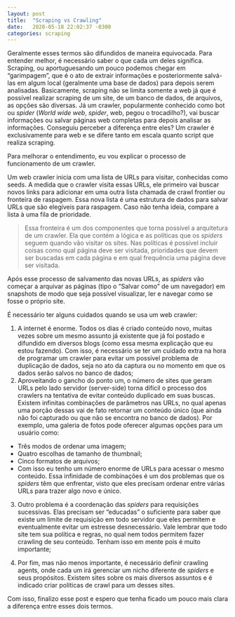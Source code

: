 ```yaml
---
layout: post
title:  "Scraping vs Crawling"
date:   2020-05-18 22:02:37 -0300
categories: scraping
---
```

Geralmente esses termos são difundidos de maneira equivocada. Para entender melhor, é necessário saber o que cada um deles significa. Scraping, ou aportuguesando um pouco podemos chegar em “garimpagem”, que é o ato de extrair informações e posteriormente salvá-las em algum local (geralmente uma base de dados) para depois serem analisadas. Basicamente, scraping não se limita somente a web já que é possível realizar scraping de um site, de um banco de dados, de arquivos, as opções são diversas. Já um crawler, popularmente conhecido como bot ou _spider_ (_World wide web_, _spider_, web, pegou o trocadilho?), vai buscar informações ou salvar páginas web completas para depois analisar as informações. Conseguiu perceber a diferença entre eles? Um crawler é exclusivamente para web e se difere tanto em escala quanto script que realiza scraping.

Para melhorar o entendimento, eu vou explicar o processo de funcionamento de um crawler.

Um web crawler inicia com uma lista de URLs para visitar, conhecidas como seeds. A medida que o crawler visita essas URLs, ele primeiro vai buscar novos links para adicionar em uma outra lista chamada de crawl frontier ou fronteira de raspagem. Essa nova lista é uma estrutura de dados para salvar URLs que são elegíveis para raspagem. Caso não tenha ideia, compare a lista à uma fila de prioridade.


> Essa fronteira é um dos componentes que torna possível a arquitetura de um crawler. Ela que contém a lógica e as políticas que os _spiders_ seguem quando vão visitar os sites. Nas políticas é possível incluir coisas como qual página deve ser visitada, prioridades que devem ser buscadas em cada página e em qual frequência uma página deve ser visitada.

Após esse processo de salvamento das novas URLs, as _spiders_ vão começar a arquivar as páginas (tipo o “Salvar como” de um navegador) em snapshots de modo que seja possível visualizar, ler e navegar como se fosse o próprio site.

É necessário ter alguns cuidados quando se usa um web crawler:

1. A internet é enorme. Todos os dias é criado conteúdo novo, muitas vezes sobre um mesmo assunto já existente que já foi postado e difundido em diversos blogs (como essa mesma explicação que eu estou fazendo). Com isso, é necessário se ter um cuidado extra na hora de programar um crawler para evitar um possível problema de duplicação de dados, seja no ato da captura ou no momento em que os dados serão salvos no banco de dados;
2. Aproveitando o gancho do ponto um, o número de sites que geram URLs pelo lado servidor (server-side) torna difícil o processo dos crawlers na tentativa de evitar conteúdo duplicado em suas buscas. Existem infinitas combinações de parâmetros nas URLs, no qual apenas uma porção dessas vai de fato retornar um conteúdo único (que ainda não foi capturado ou que não se encontra no banco de dados). Por exemplo, uma galeria de fotos pode oferecer algumas opções para um usuário como:
  - Três modos de ordenar uma imagem;
  - Quatro escolhas de tamanho de thumbnail;
  - Cinco formatos de arquivos;
  - Com isso eu tenho um número enorme de URLs para acessar o mesmo conteúdo. Essa infinidade de combinações é um dos problemas que os _spiders_ têm que enfrentar, visto que eles precisam ordenar entre várias URLs para trazer algo novo e único.


3. Outro problema é a coordenação das _spiders_ para requisições sucessivas. Elas precisam ser “educadas” o suficiente para saber que existe um limite de requisição em todo servidor que eles permitem e eventualmente evitar um estresse desnecessário. Vale lembrar que todo site tem sua política e regras, no qual nem todos permitem fazer crawling de seu conteúdo. Tenham isso em mente pois é muito importante;

4. Por fim, mas não menos importante, é necessário definir crawling agents, onde cada um irá gerenciar um nicho diferente de _spiders_ e seus propósitos. Existem sites sobre os mais diversos assuntos e é indicado criar políticas de crawl para um desses sites.

Com isso, finalizo esse post e espero que tenha ficado um pouco mais clara a diferença entre esses dois termos.